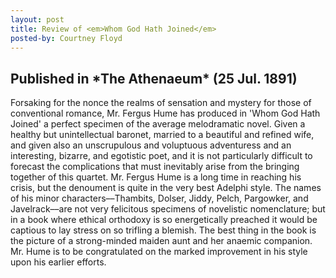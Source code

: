 ```yaml
---
layout: post
title: Review of <em>Whom God Hath Joined</em>
posted-by: Courtney Floyd
---
```


<h2> Published in *The Athenaeum* (25 Jul. 1891)</h2>

Forsaking for the nonce the realms of sensation and mystery for those of conventional romance, Mr. Fergus Hume has produced
in 'Whom God Hath Joined' a perfect specimen of the average melodramatic novel. Given a healthy but unintellectual baronet, 
married to a beautiful and refined wife, and given also an unscrupulous and voluptuous adventuress and an interesting, bizarre,
and egotistic poet, and it is not particularly difficult to forecast the complications that must inevitably arise from the 
bringing together of this quartet. Mr. Fergus Hume is a long time in reaching his crisis, but the denoument is quite in the 
very best Adelphi style. The names of his minor characters––Thambits, Dolser, Jiddy, Pelch, Pargowker, and Javelrack––are not 
very felicitous specimens of novelistic nomenclature; but in a book where ethical orthodoxy is so energetically preached it 
would be captious to lay stress on so trifling a blemish. The best thing in the book is the picture of a strong-minded maiden 
aunt and her anaemic companion. Mr. Hume is to be congratulated on the marked improvement in his style upon his earlier efforts.
